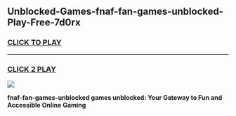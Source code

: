 
## Unblocked-Games-fnaf-fan-games-unblocked-Play-Free-7d0rx
<h3>
<a href="https://premium76.site?title=fnaf-fan-games-unblocked&ref=19M">CLICK TO PLAY</a></h3>
<hr>

<h3>
<a href="https://premium76.site?title=fnaf-fan-games-unblocked&ref=19M">CLICK 2 PLAY</a>
  
</h3>

<a href="https://premium76.site?title=fnaf-fan-games-unblocked&ref=19M"><img src="https://clearcache.store/games.png"></a>


**fnaf-fan-games-unblocked games unblocked: Your Gateway to Fun and Accessible Online Gaming**
